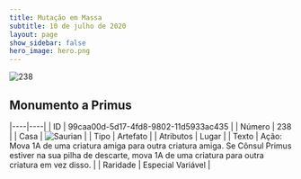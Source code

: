 ```yaml
---
title: Mutação em Massa
subtitle: 10 de julho de 2020
layout: page
show_sidebar: false
hero_image: hero.png
---
```


![238](https://cdn.keyforgegame.com/media/card_front/pt/479_238_495PQVW79CXF_pt.png)

## Monumento a Primus

|----|----|
| ID | 99caa00d-5d17-4fd8-9802-11d5933ac435 |
| Número | 238 |
| Casa | ![Saurian](https://archonarcana.com/images/thumb/9/9e/Saurian_P.png/22px-Saurian_P.png "Sauro") |
| Tipo | Artefato |
| Atributos | Lugar |
| Texto | Ação: Mova 1A de uma criatura amiga para outra criatura amiga. Se Cônsul Primus estiver na sua pilha de descarte, mova 1A de uma criatura para outra criatura em vez disso. |
| Raridade | Especial Variável |

